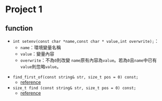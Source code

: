 # Project 1

## function
- `int setenv(const char *name,const char * value,int overwrite);`：
    - `name`：環境變量名稱
    - `value`：變量內容
    - `overwrite`：不為`0`則改變 `name`原有內容為`value`。若為`0`且`name`中已有`value`則忽略`value`。
<!-- [reference](https://blog.csdn.net/sss_369/article/details/84672805) -->
- `find_first_of(const string& str, size_t pos = 0) const;`
    - [reference](https://cplusplus.com/reference/string/string/find_first_of/)
- `size_t find (const string& str, size_t pos = 0) const;`
    - [reference](https://cplusplus.com/reference/string/string/find/)

